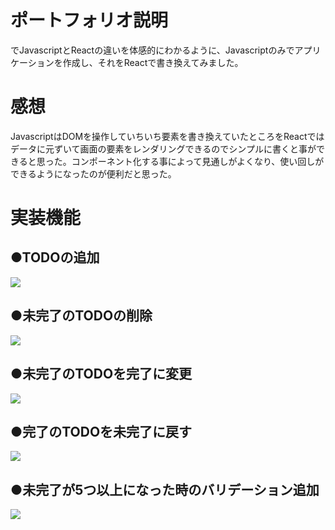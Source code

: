 <!DOCTYPE html>
<html lang="en">
<head>
    <meta charset="UTF-8">
    <meta http-equiv="X-UA-Compatible" content="IE=edge">
    <meta name="viewport" content="width=device-width, initial-scale=1.0">
</head>
<body>
  <h1 dir="auto">ポートフォリオ説明</h1>
    <p>でJavascriptとReactの違いを体感的にわかるように、Javascriptのみでアプリケーションを作成し、それをReactで書き換えてみました。</p>
  <h1 dir="auto">感想</h1>
    <p>JavascriptはDOMを操作していちいち要素を書き換えていたところをReactではデータに元ずいて画面の要素をレンダリングできるのでシンプルに書くと事ができると思った。コンポーネント化する事によって見通しがよくなり、使い回しができるようになったのが便利だと思った。</p>
  <h1 dir="auto">実装機能</h1>
    <h2 dir="auto">●TODOの追加</h2>
    <img src="https://user-images.githubusercontent.com/125320189/220545185-19d45db3-4d34-4a6a-8f87-acc01d56c94e.gif" style="max-waidth: 100%; display: inline-block;" data-target="animated-image.originalImage">
    <h2 dir="auto">●未完了のTODOの削除</h2>
    <img src="https://user-images.githubusercontent.com/125320189/220540598-2d91581d-8cbf-4fcb-89fd-bdbe91809cf7.gif" style="max-waidth: 100%; display: inline-block;" data-target="animated-image.originalImage">
    <h2 dir="auto">●未完了のTODOを完了に変更</h2>
    <img src="https://user-images.githubusercontent.com/125320189/220540641-a9ca2d9f-8bef-48f9-9b63-3563902f5872.gif" style="max-waidth: 100%; display: inline-block;" data-target="animated-image.originalImage">
    <h2 dir="auto">●完了のTODOを未完了に戻す</h2>
    <img src="https://user-images.githubusercontent.com/125320189/220540715-668da8c9-6c4d-4ccf-af73-29bf02ff8116.gif" style="max-waidth: 100%; display: inline-block;" data-target="animated-image.originalImage">
    <h2 dir="auto">●未完了が5つ以上になった時のバリデーション追加</h2>
    <img src="(https://user-images.githubusercontent.com/125320189/220545327-4dbe0dde-2464-490e-9736-d43c11194e3d.gif" style="max-waidth: 100%; display: inline-block;" data-target="animated-image.originalImage">
</body>
</html>
